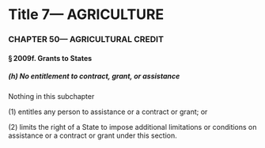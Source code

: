 
# Title 7— AGRICULTURE
### CHAPTER 50— AGRICULTURAL CREDIT
#### § 2009f. Grants to States
##### (h) No entitlement to contract, grant, or assistance

Nothing in this subchapter

(1) entitles any person to assistance or a contract or grant; or

(2) limits the right of a State to impose additional limitations or conditions on assistance or a contract or grant under this section.
